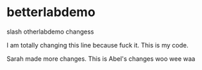 # betterlabdemo
slash otherlabdemo
changess


I am totally changing this line because fuck it.
This is my code.


Sarah made more changes.
This is Abel's changes woo wee waa
